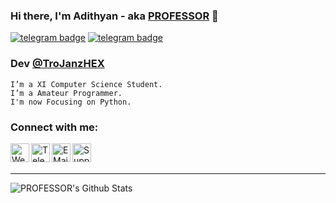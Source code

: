 ### Hi there, I'm Adithyan - aka [PROFESSOR][website] 👋
[![telegram badge](https://img.shields.io/badge/🄿🅁🄾🄵🄴🅂🅂🄾🅁-30302f?style=for-the-badge&logo=telegram)](https://telegram.dog/TheUnusualPsychopath)
[![telegram badge](https://img.shields.io/badge/TroJanzHEX-30302f?style=for-the-badge)](https://trojanzhex.me)

### Dev [@TroJanzHEX][hmm]
```
I’m a XI Computer Science Student.
I’m a Amateur Programmer.
I'm now Focusing on Python.
```
### Connect with me:

[<img align="left" alt="Website" width="30px" src="https://img.icons8.com/color/48/000000/domain--v1.png" />][website]
[<img align="left" alt="Telegram" width="30px" src="https://img.icons8.com/dusk/64/000000/telegram-app.png" />][telegram]
[<img align="left" alt="E Mail" width="30px" src="https://img.icons8.com/dusk/64/000000/email.png" />][email]
[<img align="left" alt="Support" width="30px" src="https://img.icons8.com/cotton/64/000000/laptop-coding.png" />][support]

<br />

<br />

---

<img align="left" alt="PROFESSOR's Github Stats" src="https://github-readme-stats.vercel.app/api?username=Adithyan1133-ctrl&hide=prs&count_private=true&show_icons=true&theme=algolia" />

[website]: https://visi.tk/professor
[hmm]: https://telegram.dog/TroJanzHEX
[telegram]: https://telegram.dog/TheUnusualPsychopath
[email]: mailto:vradithyan8@gmail.com
[support]: https://telegram.dog/TroJanzSupport

